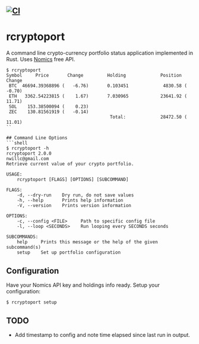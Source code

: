 [![CI](https://github.com/nwillc/rcryptoport/actions/workflows/CI.yml/badge.svg)](https://github.com/nwillc/rcryptoport/actions/workflows/CI.yml)
---
# rcryptoport

A command line crypto-currency portfolio status application implemented in Rust. Uses [Nomics](https://p.nomics.com/cryptocurrency-bitcoin-api) free API.

```shell
$ rcryptoport
Symbol     Price       Change         Holding             Position   Change
 BTC  46694.39368896 (   -6.76)       0.103451             4830.58 (   -0.70)
 ETH   3362.54223815 (    1.67)       7.030965            23641.92 (   11.71)
 SOL    153.38500094 (    0.23)
 ZEC    130.81561919 (   -0.14)
                                       Total:             28472.50 (   11.01)
``

## Command Line Options
```shell
$ rcryptoport -h
rcryptoport 2.0.0
nwillc@gmail.com
Retrieve current value of your crypto portfolio.

USAGE:
    rcryptoport [FLAGS] [OPTIONS] [SUBCOMMAND]

FLAGS:
    -d, --dry-run    Dry run, do not save values
    -h, --help       Prints help information
    -V, --version    Prints version information

OPTIONS:
    -c, --config <FILE>     Path to specific config file
    -l, --loop <SECONDS>    Run looping every SECONDS seconds

SUBCOMMANDS:
    help     Prints this message or the help of the given subcommand(s)
    setup    Set up portfolio configuration
```
## Configuration
Have your Nomics API key and holdings info ready. Setup your configuration:

```shell
$ rcryptoport setup
```

## TODO

- Add timestamp to config and note time elapsed since last run in output.
